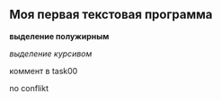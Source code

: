 ## Моя первая текстовая программа

**выделение полужирным**

*выделение курсивом*

коммент в task00

no conflikt


